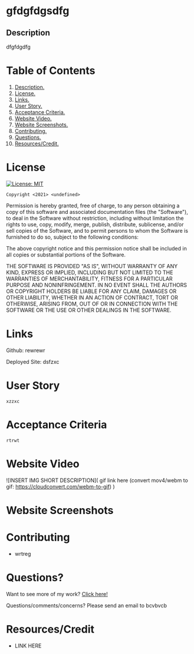 # gfdgfdgsdfg
  <a name="desc"></a>
## Description
dfgfdgdfg  

# Table of Contents
1. [ Description. ](#desc)
2. [ License. ](#license)
3. [ Links. ](#links)
4. [ User Story. ](#story)
5. [ Acceptance Criteria. ](#acceptance)
6. [ Website Video. ](#video)
7. [ Website Screenshots. ](#screenshots)
8. [ Contributing. ](#contrib)
9. [ Questions. ](#questions)
10. [ Resources/Credit. ](#credit)

<a name="license"></a>
# License
  [![License: MIT](https://img.shields.io/badge/License-MIT-yellow.svg)](https://opensource.org/licenses/MIT)

    Copyright <2021> <undefined>

Permission is hereby granted, free of charge, to any person obtaining a copy of this software and associated documentation files (the "Software"), to deal in the Software without restriction, including without limitation the rights to use, copy, modify, merge, publish, distribute, sublicense, and/or sell copies of the Software, and to permit persons to whom the Software is furnished to do so, subject to the following conditions:

The above copyright notice and this permission notice shall be included in all copies or substantial portions of the Software.

THE SOFTWARE IS PROVIDED "AS IS", WITHOUT WARRANTY OF ANY KIND, EXPRESS OR IMPLIED, INCLUDING BUT NOT LIMITED TO THE WARRANTIES OF MERCHANTABILITY, FITNESS FOR A PARTICULAR PURPOSE AND NONINFRINGEMENT. IN NO EVENT SHALL THE AUTHORS OR COPYRIGHT HOLDERS BE LIABLE FOR ANY CLAIM, DAMAGES OR OTHER LIABILITY, WHETHER IN AN ACTION OF CONTRACT, TORT OR OTHERWISE, ARISING FROM, OUT OF OR IN CONNECTION WITH THE SOFTWARE OR THE USE OR OTHER DEALINGS IN THE SOFTWARE.

<a name="links"></a>
# Links
  
Github: rewrewr
  
Deployed Site: dsfzxc

<a name="story"></a>
# User Story
  
  ```
xzzxc
  ```

  <a name="acceptance"></a>
# Acceptance Criteria
  
  ```
rtrwt
  ```
  
  <a name="video"></a>
  # Website Video
  
  ![INSERT IMG SHORT DESCRIPTION]( gif link here (convert mov4/webm to gif: https://cloudconvert.com/webm-to-gif) )
  
  <a name="screenshots"></a>
  # Website Screenshots
  
  <a name="contrib"></a>
  # Contributing
  
  * wrtreg

  <a name="questions"></a>
  # Questions?
  Want to see more of my work? [Click here!](https://github.com/dgdfg)

  Questions/comments/concerns? Please send an email to bcvbvcb
  
  <a name="credit"></a>
  # Resources/Credit
  
  * LINK HERE
  